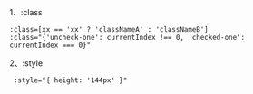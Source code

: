 1、:class

```
:class=[xx == 'xx' ? 'classNameA' : 'classNameB']
:class="{'uncheck-one': currentIndex !== 0, 'checked-one': currentIndex === 0}"
```

2、:style

```
 :style="{ height: '144px' }"
```


